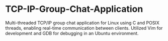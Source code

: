 # TCP-IP-Group-Chat-Application
Multi-threaded TCP/IP group chat application for Linux using C and POSIX threads, enabling real-time communication between clients. Utilized Vim for development and GDB for debugging in an Ubuntu environment.
